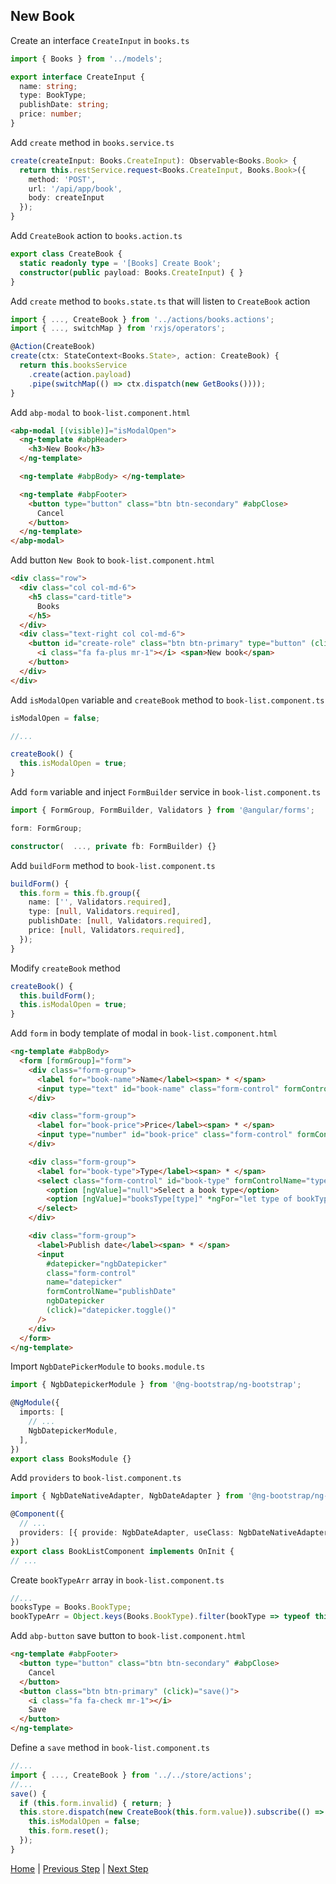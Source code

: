 ## New Book

Create an interface `CreateInput` in `books.ts`

```typescript
import { Books } from '../models';

export interface CreateInput {
  name: string;
  type: BookType;
  publishDate: string;
  price: number;
}
```

Add `create` method in `books.service.ts`

```typescript
create(createInput: Books.CreateInput): Observable<Books.Book> {
  return this.restService.request<Books.CreateInput, Books.Book>({
    method: 'POST',
    url: '/api/app/book',
    body: createInput
  });
}
```

Add `CreateBook` action to `books.action.ts`

```typescript
export class CreateBook {
  static readonly type = '[Books] Create Book';
  constructor(public payload: Books.CreateInput) { }
}
```

Add `create` method to `books.state.ts` that will listen to `CreateBook` action

```typescript
import { ..., CreateBook } from '../actions/books.actions';
import { ..., switchMap } from 'rxjs/operators';

@Action(CreateBook)
create(ctx: StateContext<Books.State>, action: CreateBook) {
  return this.booksService
    .create(action.payload)
    .pipe(switchMap(() => ctx.dispatch(new GetBooks())));
}
```

Add `abp-modal` to `book-list.component.html`

```html
<abp-modal [(visible)]="isModalOpen">
  <ng-template #abpHeader>
    <h3>New Book</h3>
  </ng-template>

  <ng-template #abpBody> </ng-template>

  <ng-template #abpFooter>
    <button type="button" class="btn btn-secondary" #abpClose>
      Cancel
    </button>
  </ng-template>
</abp-modal>

```

Add button `New Book` to `book-list.component.html`

```html
<div class="row">
  <div class="col col-md-6">
    <h5 class="card-title">
      Books
    </h5>
  </div>
  <div class="text-right col col-md-6">
    <button id="create-role" class="btn btn-primary" type="button" (click)="createBook()">
      <i class="fa fa-plus mr-1"></i> <span>New book</span>
    </button>
  </div>
</div>
```

Add `isModalOpen` variable and `createBook` method to `book-list.component.ts`

```typescript
isModalOpen = false;

//...

createBook() {
  this.isModalOpen = true;
}

```

Add `form` variable and inject `FormBuilder` service in `book-list.component.ts`

```typescript
import { FormGroup, FormBuilder, Validators } from '@angular/forms';

form: FormGroup;

constructor(  ..., private fb: FormBuilder) {}

```

Add `buildForm` method to `book-list.component.ts`

```typescript
buildForm() {
  this.form = this.fb.group({
    name: ['', Validators.required],
    type: [null, Validators.required],
    publishDate: [null, Validators.required],
    price: [null, Validators.required],
  });
}
```

Modify `createBook` method

```typescript
createBook() {
  this.buildForm();
  this.isModalOpen = true;
}
```

Add `form` in body template of modal in `book-list.component.html`

```html
<ng-template #abpBody>
  <form [formGroup]="form">
    <div class="form-group">
      <label for="book-name">Name</label><span> * </span>
      <input type="text" id="book-name" class="form-control" formControlName="name" autofocus />
    </div>

    <div class="form-group">
      <label for="book-price">Price</label><span> * </span>
      <input type="number" id="book-price" class="form-control" formControlName="price" />
    </div>

    <div class="form-group">
      <label for="book-type">Type</label><span> * </span>
      <select class="form-control" id="book-type" formControlName="type">
        <option [ngValue]="null">Select a book type</option>
        <option [ngValue]="booksType[type]" *ngFor="let type of bookTypeArr"> {{ type }}</option>
      </select>
    </div>

    <div class="form-group">
      <label>Publish date</label><span> * </span>
      <input
        #datepicker="ngbDatepicker"
        class="form-control"
        name="datepicker"
        formControlName="publishDate"
        ngbDatepicker
        (click)="datepicker.toggle()"
      />
    </div>
  </form>
</ng-template>
```

Import `NgbDatePickerModule` to `books.module.ts`

```typescript
import { NgbDatepickerModule } from '@ng-bootstrap/ng-bootstrap';

@NgModule({
  imports: [
    // ...
    NgbDatepickerModule,
  ],
})
export class BooksModule {}
```

Add `providers` to `book-list.component.ts`

```typescript
import { NgbDateNativeAdapter, NgbDateAdapter } from '@ng-bootstrap/ng-bootstrap';

@Component({
  // ...
  providers: [{ provide: NgbDateAdapter, useClass: NgbDateNativeAdapter }]
})
export class BookListComponent implements OnInit {
// ...

```

Create `bookTypeArr` array in `book-list.component.ts`

```typescript
//...
booksType = Books.BookType;
bookTypeArr = Object.keys(Books.BookType).filter(bookType => typeof this.booksType[bookType] === 'number');
```

Add `abp-button` save button to `book-list.component.html`

```html
<ng-template #abpFooter>
  <button type="button" class="btn btn-secondary" #abpClose>
    Cancel
  </button>
  <button class="btn btn-primary" (click)="save()">
    <i class="fa fa-check mr-1"></i>
    Save
  </button>
</ng-template>
```

Define a `save` method in `book-list.component.ts`

```typescript
//...
import { ..., CreateBook } from '../../store/actions';
//...
save() {
  if (this.form.invalid) { return; }
  this.store.dispatch(new CreateBook(this.form.value)).subscribe(() => {
    this.isModalOpen = false;
    this.form.reset();
  });
}
```

[Home](./../../../README.md) | [Previous Step](StepByStep/../../Step7/Step7.md) | [Next Step](StepByStep/../../Step9/Step9.md)
